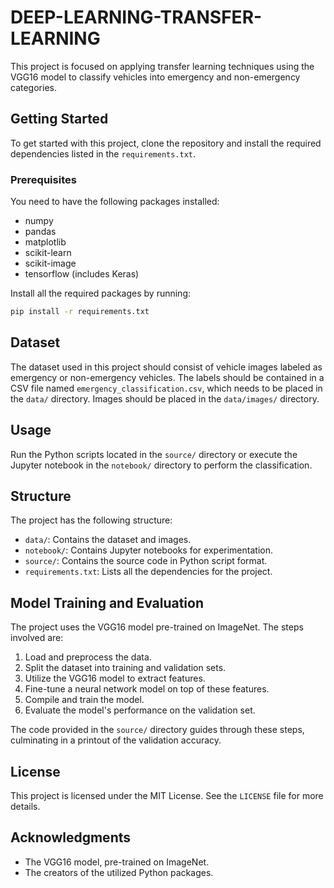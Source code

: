 
# DEEP-LEARNING-TRANSFER-LEARNING

This project is focused on applying transfer learning techniques using the VGG16 model to classify vehicles into emergency and non-emergency categories.

## Getting Started

To get started with this project, clone the repository and install the required dependencies listed in the `requirements.txt`.

### Prerequisites

You need to have the following packages installed:

- numpy
- pandas
- matplotlib
- scikit-learn
- scikit-image
- tensorflow (includes Keras)

Install all the required packages by running:

```bash
pip install -r requirements.txt
```

## Dataset

The dataset used in this project should consist of vehicle images labeled as emergency or non-emergency vehicles. The labels should be contained in a CSV file named `emergency_classification.csv`, which needs to be placed in the `data/` directory. Images should be placed in the `data/images/` directory.

## Usage

Run the Python scripts located in the `source/` directory or execute the Jupyter notebook in the `notebook/` directory to perform the classification.

## Structure

The project has the following structure:

- `data/`: Contains the dataset and images.
- `notebook/`: Contains Jupyter notebooks for experimentation.
- `source/`: Contains the source code in Python script format.
- `requirements.txt`: Lists all the dependencies for the project.

## Model Training and Evaluation

The project uses the VGG16 model pre-trained on ImageNet. The steps involved are:

1. Load and preprocess the data.
2. Split the dataset into training and validation sets.
3. Utilize the VGG16 model to extract features.
4. Fine-tune a neural network model on top of these features.
5. Compile and train the model.
6. Evaluate the model's performance on the validation set.

The code provided in the `source/` directory guides through these steps, culminating in a printout of the validation accuracy.

## License

This project is licensed under the MIT License. See the `LICENSE` file for more details.

## Acknowledgments

- The VGG16 model, pre-trained on ImageNet.
- The creators of the utilized Python packages.
```

